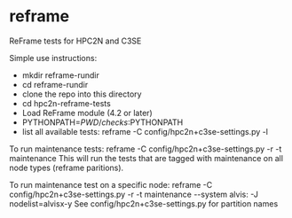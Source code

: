 # reframe
ReFrame tests for HPC2N and C3SE

Simple use instructions:
 - mkdir reframe-rundir
 - cd reframe-rundir
 - clone the repo into this directory
 - cd hpc2n-reframe-tests
 - Load ReFrame module (4.2 or later)
 - PYTHONPATH=$PWD/checks:$PYTHONPATH
 - list all available tests:
   reframe -C config/hpc2n+c3se-settings.py -l

To run maintenance tests:
reframe -C config/hpc2n+c3se-settings.py -r -t maintenance
This will run the tests that are tagged with maintenance on all node types (reframe paritions).

To run maintenance test on a specific node:
reframe -C config/hpc2n+c3se-settings.py -r -t maintenance --system alvis:<partition> -J nodelist=alvisx-y
See config/hpc2n+c3se-settings.py for partition names
